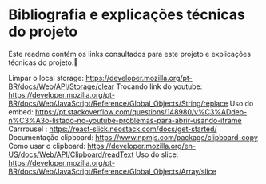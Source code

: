 # Bibliografia e explicações técnicas do projeto

Este readme contém os links consultados para este projeto e explicações técnicas do projeto.🍳

Limpar o local storage: https://developer.mozilla.org/pt-BR/docs/Web/API/Storage/clear
Trocando link do youtube: https://developer.mozilla.org/pt-BR/docs/Web/JavaScript/Reference/Global_Objects/String/replace
Uso do embed: https://pt.stackoverflow.com/questions/148980/v%C3%ADdeo-n%C3%A3o-listado-no-youtube-problemas-para-abrir-usando-iframe
Carrrousel : https://react-slick.neostack.com/docs/get-started/
Documentação clipboard: https://www.npmjs.com/package/clipboard-copy
Como usar o clipboard: https://developer.mozilla.org/en-US/docs/Web/API/Clipboard/readText
Uso do slice: https://developer.mozilla.org/pt-BR/docs/Web/JavaScript/Reference/Global_Objects/Array/slice

